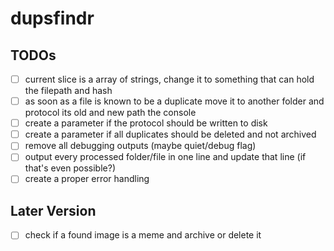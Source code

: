 # dupsfindr

## TODOs

- [ ] current slice is a array of strings, change it to something that can hold the filepath and hash
- [ ] as soon as a file is known to be a duplicate move it to another folder and protocol its old and new path the console
- [ ] create a parameter if the protocol should be written to disk
- [ ] create a parameter if all duplicates should be deleted and not archived
- [ ] remove all debugging outputs (maybe quiet/debug flag)
- [ ] output every processed folder/file in one line and update that line (if that's even possible?)
- [ ] create a proper error handling

## Later Version

- [ ] check if a found image is a meme and archive or delete it